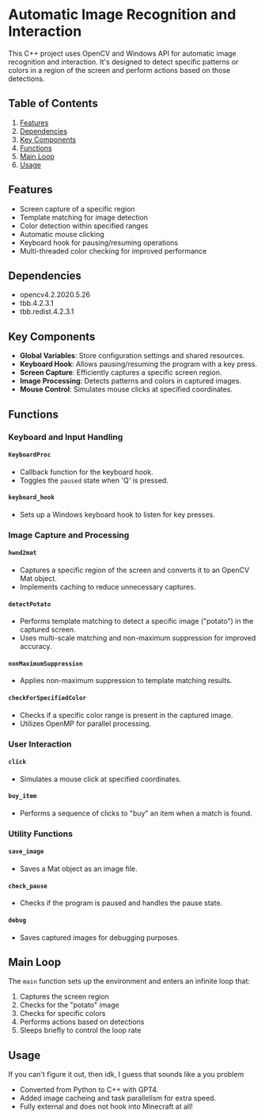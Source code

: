 # Automatic Image Recognition and Interaction

This C++ project uses OpenCV and Windows API for automatic image recognition and interaction. It's designed to detect specific patterns or colors in a region of the screen and perform actions based on those detections.

## Table of Contents
1. [Features](#features)
2. [Dependencies](#dependencies)
3. [Key Components](#key-components)
4. [Functions](#functions)
5. [Main Loop](#main-loop)
6. [Usage](#usage)

## Features

- Screen capture of a specific region
- Template matching for image detection
- Color detection within specified ranges
- Automatic mouse clicking
- Keyboard hook for pausing/resuming operations
- Multi-threaded color checking for improved performance

## Dependencies

- opencv4.2.2020.5.26
- tbb.4.2.3.1
- tbb.redist.4.2.3.1

## Key Components

- **Global Variables**: Store configuration settings and shared resources.
- **Keyboard Hook**: Allows pausing/resuming the program with a key press.
- **Screen Capture**: Efficiently captures a specific screen region.
- **Image Processing**: Detects patterns and colors in captured images.
- **Mouse Control**: Simulates mouse clicks at specified coordinates.

## Functions

### Keyboard and Input Handling

#### `KeyboardProc`
- Callback function for the keyboard hook.
- Toggles the `paused` state when 'Q' is pressed.

#### `keyboard_hook`
- Sets up a Windows keyboard hook to listen for key presses.

### Image Capture and Processing

#### `hwnd2mat`
- Captures a specific region of the screen and converts it to an OpenCV Mat object.
- Implements caching to reduce unnecessary captures.

#### `detectPotato`
- Performs template matching to detect a specific image ("potato") in the captured screen.
- Uses multi-scale matching and non-maximum suppression for improved accuracy.

#### `nonMaximumSuppression`
- Applies non-maximum suppression to template matching results.

#### `checkForSpecifiedColor`
- Checks if a specific color range is present in the captured image.
- Utilizes OpenMP for parallel processing.

### User Interaction

#### `click`
- Simulates a mouse click at specified coordinates.

#### `buy_item`
- Performs a sequence of clicks to "buy" an item when a match is found.

### Utility Functions

#### `save_image`
- Saves a Mat object as an image file.

#### `check_pause`
- Checks if the program is paused and handles the pause state.

#### `debug`
- Saves captured images for debugging purposes.

## Main Loop

The `main` function sets up the environment and enters an infinite loop that:
1. Captures the screen region
2. Checks for the "potato" image
3. Checks for specific colors
4. Performs actions based on detections
5. Sleeps briefly to control the loop rate

## Usage
If you can't figure it out, then idk, I guess that sounds like a you problem

* Converted from Python to C++ with GPT4.
* Added image cacheing and task parallelism for extra speed.
* Fully external and does not hook into Minecraft at all!
